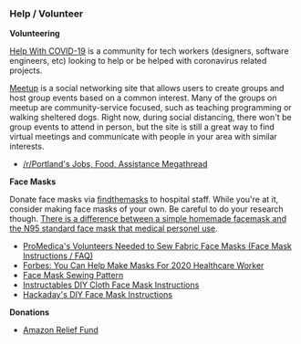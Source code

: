 ### Help / Volunteer

**Volunteering**

[Help With COVID-19](https://helpwithcovid.com/) is a community for tech workers (designers, software engineers, etc) looking to help or be helped with coronavirus related projects.

[Meetup](https://www.meetup.com/) is a social networking site that allows users to create groups and host group events based on a common interest. Many of the groups on meetup are community-service focused, such as teaching programming or walking sheltered dogs. Right now, during social distancing, there won't be group events to attend in person, but the site is still a great way to find virtual meetings and communicate with people in your area with similar interests.

* [/r/Portland's Jobs, Food, Assistance Megathread](https://www.reddit.com/r/Portland/comments/fk7brw/jobs_food_assistance_rportland_covid19/)

**Face Masks**

Donate face masks via [findthemasks](https://findthemasks.com/) to hospital staff. While you're at it, consider making face masks of your own. Be careful to do your research though. [There is a difference between a simple homemade facemask and the N95 standard face mask that medical personel use](https://www.cdc.gov/niosh/npptl/pdfs/UnderstandDifferenceInfographic-508.pdf). 

 * [ProMedica's Volunteers Needed to Sew Fabric Face Masks (Face Mask Instructions / FAQ)](https://promedicahealthconnect.org/news-and-community/help-the-shortage-volunteers-needed-to-sew-fabric-face-masks/)
 * [Forbes: You Can Help Make Masks For 2020 Healthcare Worker](https://www.forbes.com/sites/tjmccue/2020/03/20/calling-all-people-who-sew-and-make-you-can-help-solve-2020-n95-type-mask-shortage/#4c009f524e41)
 * [Face Mask Sewing Pattern](https://www.craftpassion.com/wp-json/mv-create/v1/creations/19/print)
 * [Instructables DIY Cloth Face Mask Instructions](https://www.instructables.com/id/DIY-Cloth-Face-Mask/)
 * [Hackaday's DIY Face Mask Instructions](https://hackaday.com/2020/03/18/homemade-masks-in-a-time-of-shortage/)

**Donations**

 * [Amazon Relief Fund](https://amazonrelieffund.org/)

